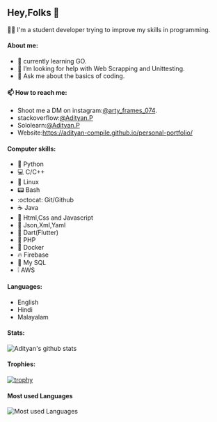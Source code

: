 ## Hey,Folks 👋
  :man_technologist: I'm a student developer trying to improve my skills in programming.
  
#### About me:
- :book: currently learning GO.
- 🤔 I’m looking for help with Web Scrapping and Unittesting.
- 💬 Ask me about the basics of coding.

#### 📫 How to reach me: 
- Shoot me a DM on instagram:<a href="https://www.instagram.com/arty_frames_074/">@arty_frames_074</a>.
- stackoverflow:<a href="https://stackoverflow.com/users/13777039/adityan-p?tab=profile">@Adityan.P</a>
- Sololearn:<a href="https://www.sololearn.com/Profile/18603740">@Adityan.P</a>
- Website:https://adityan-compile.github.io/personal-portfolio/
#### Computer skills:
- :snake: Python
- :computer: C/C++
- :penguin: Linux
- :pager: Bash
- :octocat: Git/Github
- :coffee: Java
- :signal_strength: Html,Css and Javascript
- :page_with_curl: Json,Xml,Yaml
- :dart: Dart(Flutter)
- :floppy_disk: PHP
- :whale: Docker
- :fire: Firebase
- :dolphin: My SQL
- :grey_exclamation: AWS

#### Languages:
- English
- Hindi
- Malayalam

#### Stats:
![Adityan's github stats](https://github-readme-stats.vercel.app/api?username=Adityan-compile&count_private=true&show_icons=true&theme=radical)

#### Trophies:
[![trophy](https://github-profile-trophy.vercel.app/?username=ryo-ma&theme=onedark)](https://github.com/ryo-ma/github-profile-trophy)

#### Most used Languages
![Most used Languages](https://github-readme-stats.vercel.app/api/top-langs/?username=chop0&layout=compact&count_private=true&show_icons=true&theme=dracula)
